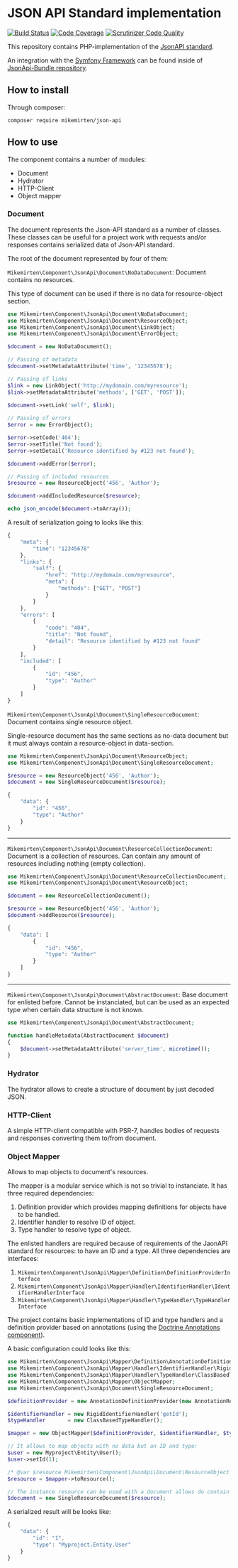 # JSON API Standard implementation 

[![Build Status](https://scrutinizer-ci.com/g/mikemirten/JsonApi/badges/build.png?b=master)](https://scrutinizer-ci.com/g/mikemirten/JsonApi/build-status/master) [![Code Coverage](https://scrutinizer-ci.com/g/mikemirten/JsonApi/badges/coverage.png?b=master)](https://scrutinizer-ci.com/g/mikemirten/JsonApi/?branch=master) [![Scrutinizer Code Quality](https://scrutinizer-ci.com/g/mikemirten/JsonApi/badges/quality-score.png?b=master)](https://scrutinizer-ci.com/g/mikemirten/JsonApi/?branch=master)

This repository contains PHP-implementation of the [JsonAPI standard](http://jsonapi.org/).

An integration with the [Symfony Framework](https://symfony.com/) can be found inside of [JsonApi-Bundle repository](https://github.com/mikemirten/JsonApi-Bundle).

## How to install
Through composer:

```composer require mikemirten/json-api```

## How to use

The component contains a number of modules:
- Document
- Hydrator
- HTTP-Client
- Object mapper

### Document
The document represents the Json-API standard as a number of classes. These classes can be useful for a project work with requests and/or responses contains serialized data of Json-API standard.

The root of the document represented by four of them:

```Mikemirten\Component\JsonApi\Document\NoDataDocument```: Document contains no resources.

This type of document can be used if there is no data for resource-object section.
```php
use Mikemirten\Component\JsonApi\Document\NoDataDocument;
use Mikemirten\Component\JsonApi\Document\ResourceObject;
use Mikemirten\Component\JsonApi\Document\LinkObject;
use Mikemirten\Component\JsonApi\Document\ErrorObject;

$document = new NoDataDocument();

// Passing of metadata
$document->setMetadataAttribute('time', '12345678');

// Passing of links
$link = new LinkObject('http://mydomain.com/myresource');
$link->setMetadataAttribute('methods', ['GET', 'POST']);
        
$document->setLink('self', $link);

// Passing of errors
$error = new ErrorObject();

$error->setCode('404');
$error->setTitle('Not found');
$error->setDetail('Resource identified by #123 not found');

$document->addError($error);

// Passing of included resources
$resource = new ResourceObject('456', 'Author');

$document->addIncludedResource($resource);

echo json_encode($document->toArray());
```
A result of serialization going to looks like this:
```javascript
{
    "meta": {
        "time": "12345678"
    },
    "links": {
        "self": {
            "href": "http://mydomain.com/myresource",
            "meta": {
                "methods": ["GET", "POST"]
            }
        }
    },
    "errors": [
        {
            "code": "404",
            "title": "Not found",
            "detail": "Resource identified by #123 not found"
        }
    ],
    "included": [
        {
            "id": "456",
            "type": "Author"
        }
    ]
}
```


```Mikemirten\Component\JsonApi\Document\SingleResourceDocument```: Document contains single resource object.

Single-resource document has the same sections as no-data document but it must always contain a resource-object in data-section.

```php
use Mikemirten\Component\JsonApi\Document\ResourceObject;
use Mikemirten\Component\JsonApi\Document\SingleResourceDocument;

$resource = new ResourceObject('456', 'Author');        
$document = new SingleResourceDocument($resource);
```
```javascript
{
    "data": {
        "id": "456",
        "type": "Author"
    }
}
```

---

```Mikemirten\Component\JsonApi\Document\ResourceCollectionDocument```: Document is a collection of resources. Can contain any amount of resources including nothing (empty collection).

```php
use Mikemirten\Component\JsonApi\Document\ResourceCollectionDocument;
use Mikemirten\Component\JsonApi\Document\ResourceObject;

$document = new ResourceCollectionDocument();

$resource = new ResourceObject('456', 'Author');
$document->addResource($resource);
```
```javascript
{
    "data": [
        {
            "id": "456",
            "type": "Author"
        }
    ]
}
```

---

```Mikemirten\Component\JsonApi\Document\AbstractDocument```: Base document for enlisted before. Cannot be instanciated, but can be used as an expected type when certain data structure is not known.

```php
use Mikemirten\Component\JsonApi\Document\AbstractDocument;

function handleMetadata(AbstractDocument $document)
{
    $document->setMetadataAttribute('server_time', microtime());
}
```

### Hydrator
The hydrator allows to create a structure of document by just decoded JSON.

### HTTP-Client
A simple HTTP-client compatible with PSR-7, handles bodies of requests and responses converting them to/from document.

### Object Mapper
Allows to map objects to document's resources.

The mapper is a modular service which is not so trivial to instanciate. It has three required dependencies:

1. Definition provider which provides mapping definitions for objects have to be handled.
2. Identifier handler to resolve ID of object.
3. Type handler to resolve type of object.

The enlisted handlers are required because of requirements of the JaonAPI standard for resources: to have an ID and a type. All three dependencies are interfaces:
1. ```Mikemirten\Component\JsonApi\Mapper\Definition\DefinitionProviderInterface```
2. ```Mikemirten\Component\JsonApi\Mapper\Handler\IdentifierHandler\IdentifierHandlerInterface```
3. ```Mikemirten\Component\JsonApi\Mapper\Handler\TypeHandler\TypeHandlerInterface```

The project contains basic implementations of ID and type handlers and a definition provider based on annotations (using the [Doctrine Annotations component](http://docs.doctrine-project.org/projects/doctrine-common/en/latest/reference/annotations.html)).

A basic configuration could looks like this:
```php
use Mikemirten\Component\JsonApi\Mapper\Definition\AnnotationDefinitionProvider;
use Mikemirten\Component\JsonApi\Mapper\Handler\IdentifierHandler\RigidIdentifierHandler;
use Mikemirten\Component\JsonApi\Mapper\Handler\TypeHandler\ClassBasedTypeHandler;
use Mikemirten\Component\JsonApi\Mapper\ObjectMapper;
use Mikemirten\Component\JsonApi\Document\SingleResourceDocument;

$definitionProvider = new AnnotationDefinitionProvider(new AnnotationReader());

$identifierHandler = new RigidIdentifierHandler('getId');
$typeHandler       = new ClassBasedTypeHandler();

$mapper = new ObjectMapper($definitionProvider, $identifierHandler, $typeHandler);

// It allows to map objects with no data but an ID and type:
$user = new Myproject\Entity\User();
$user->setId(1);

/* @var $resource Mikemirten\Component\JsonApi\Document\ResourceObject */
$resource = $mapper->toResource();

// The instance resource can be used with a document allows do contain a resource(s):
$document = new SingleResourceDocument($resource);
```
A serialized result will be looks like:
```javascript
{
    "data": {
        "id": "1",
        "type": "Myproject.Entity.User"
    }
}
```
